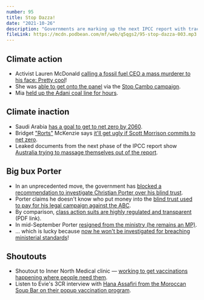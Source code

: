 ```yaml
---
number: 95
title: Stop Dazza!
date: "2021-10-26"
description: "Governments are marking up the next IPCC report with track changes. Chistian Porter has a secret vault of cash and no-one wants to look inside."
fileLink: https://mcdn.podbean.com/mf/web/q5qgs2/95-stop-dazza-003.mp3
---
```


## Climate action

- Activist Lauren McDonald [calling a fossil fuel CEO a mass murderer to his face: Pretty cool](https://twitter.com/StopCambo/status/1448649306815156229)!
- She was [able to get onto the panel](https://twitter.com/celinecelines/status/1449027434356084785) via the [Stop Cambo campaign](https://www.stopcambo.org.uk).
- Mia [held up the Adani coal line for hours](https://twitter.com/XRNewcastleAus/status/1449839917094240257).

## Climate inaction

- Saudi Arabia [has a goal to get to net zero by 2060](https://www.dw.com/en/saudi-arabia-says-it-aims-net-zero-emissions-by-2060/a-59603701).
- Bridget ["Rorts"](https://notgoodpod.com/003-minister-for-rorts/) McKenzie says [it'll get ugly if Scott Morrison commits to net zero](https://www.theguardian.com/australia-news/2021/oct/20/bridget-mckenzie-warns-it-will-be-ugly-if-morrison-commits-to-net-zero-target-without-nationals-support).
- Leaked documents from the next phase of the IPCC report show [Australia trying to massage themselves out of the report](https://www.abc.net.au/news/2021-10-22/greenpeace-australia-ipcc-pressure/100558890).

## Big bux Porter

- In an unprecedented move, the government has [blocked a recommendation to investigate Christian Porter over his blind trust](https://www.abc.net.au/news/2021-10-20/government-blocks-bid-investigate-christian-porter-fee-donation/100554798).
- Porter claims he doesn't know who put money into the [blind trust used to pay for his legal campaign against the ABC](https://www.abc.net.au/news/2021-09-21/blind-trust-christian-porter-resignation-cabinet-minister/100476236).
- By comparison, [class action suits are highly regulated and transparent](https://www.mauriceblackburn.com.au/media/2703/debunking_common_class_action_and_litigation_funding_myths_governance_directions_jason_geisker_p150_april_2014.pdf) (PDF link).
- In mid-September Porter [resigned from the ministry (he remains an MP)](https://www.abc.net.au/news/2021-10-21/broad-inquiry-anonymous-donors-after-blocking-porter-referral/100555740).
- ... which is lucky because [now he won't be investigated for breaching ministerial standards](https://www.theguardian.com/commentisfree/2021/oct/21/the-governments-move-to-block-investigation-of-porter-donations-is-a-nail-in-the-coffin-of-integrity-in-politics)!

## Shoutouts

- Shoutout to Inner North Medical clinic — [working to get vaccinations happening where people need them](https://www.facebook.com/111588400243758/videos/135290932124449/).
- Listen to Evie's 3CR interview with [Hana Assafiri from the Moroccan Soup Bar on their popup vaccination program](https://www.3cr.org.au/tuesday-breakfast/episode-202110190700/covid-19-and-eating-disorders-rainbow-vaccination-week-fabjab).

